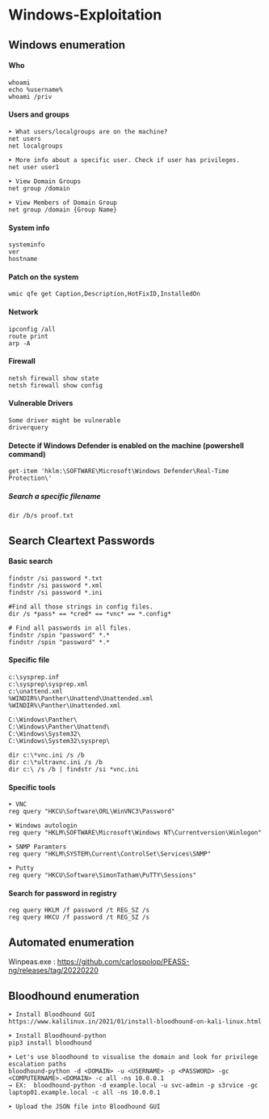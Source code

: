 # Windows-Exploitation

## Windows enumeration

#### Who
```
whoami
echo %username%
whoami /priv
```

#### Users and groups
```
➤ What users/localgroups are on the machine?
net users
net localgroups

➤ More info about a specific user. Check if user has privileges.
net user user1

➤ View Domain Groups
net group /domain

➤ View Members of Domain Group
net group /domain {Group Name}
```

#### System info
```
systeminfo
ver
hostname
```

#### Patch on the system
```
wmic qfe get Caption,Description,HotFixID,InstalledOn
```

#### Network
```
ipconfig /all
route print
arp -A
```

#### Firewall
```
netsh firewall show state
netsh firewall show config
```

#### Vulnerable Drivers
```
Some driver might be vulnerable
driverquery
```

#### Detecte if Windows Defender is enabled on the machine (powershell command)
```
get-item 'hklm:\SOFTWARE\Microsoft\Windows Defender\Real-Time Protection\'
```

##### Search a specific filename
```
dir /b/s proof.txt
```

## Search Cleartext Passwords

#### Basic search
```
findstr /si password *.txt
findstr /si password *.xml
findstr /si password *.ini

#Find all those strings in config files.
dir /s *pass* == *cred* == *vnc* == *.config*

# Find all passwords in all files.
findstr /spin "password" *.*
findstr /spin "password" *.*
```

#### Specific file
```
c:\sysprep.inf
c:\sysprep\sysprep.xml
c:\unattend.xml
%WINDIR%\Panther\Unattend\Unattended.xml
%WINDIR%\Panther\Unattended.xml

C:\Windows\Panther\
C:\Windows\Panther\Unattend\
C:\Windows\System32\
C:\Windows\System32\sysprep\

dir c:\*vnc.ini /s /b
dir c:\*ultravnc.ini /s /b 
dir c:\ /s /b | findstr /si *vnc.ini
```

#### Specific tools
```
➤ VNC
reg query "HKCU\Software\ORL\WinVNC3\Password"

➤ Windows autologin
reg query "HKLM\SOFTWARE\Microsoft\Windows NT\Currentversion\Winlogon"

➤ SNMP Paramters
reg query "HKLM\SYSTEM\Current\ControlSet\Services\SNMP"

➤ Putty
reg query "HKCU\Software\SimonTatham\PuTTY\Sessions"
```

#### Search for password in registry
```
reg query HKLM /f password /t REG_SZ /s
reg query HKCU /f password /t REG_SZ /s
```

## Automated enumeration

Winpeas.exe :
https://github.com/carlospolop/PEASS-ng/releases/tag/20220220

## Bloodhound enumeration
```
➤ Install Bloodhound GUI
https://www.kalilinux.in/2021/01/install-bloodhound-on-kali-linux.html

➤ Install Bloodhound-python
pip3 install bloodhound

➤ Let's use bloodhound to visualise the domain and look for privilege escalation paths
bloodhound-python -d <DOMAIN> -u <USERNAME> -p <PASSWORD> -gc <COMPUTERNAME>.<DOMAIN> -c all -ns 10.0.0.1
→ EX:  bloodhound-python -d example.local -u svc-admin -p s3rvice -gc laptop01.example.local -c all -ns 10.0.0.1

➤ Upload the JSON file into Bloodhound GUI

```
